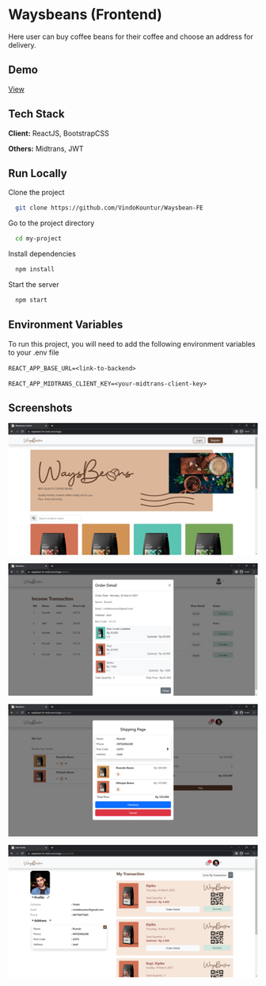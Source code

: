 
# Waysbeans (Frontend)

Here user can buy coffee beans for their coffee and choose an address for delivery.


## Demo

[View](https://waysbean-fe-vindo.vercel.app/)


## Tech Stack

**Client:** ReactJS, BootstrapCSS

**Others:** Midtrans, JWT
## Run Locally

Clone the project

```bash
  git clone https://github.com/VindoKountur/Waysbean-FE
```

Go to the project directory

```bash
  cd my-project
```

Install dependencies

```bash
  npm install
```

Start the server

```bash
  npm start
```


## Environment Variables

To run this project, you will need to add the following environment variables to your .env file

`REACT_APP_BASE_URL=<link-to-backend>`

`REACT_APP_MIDTRANS_CLIENT_KEY=<your-midtrans-client-key>`


## Screenshots

![Home](https://github.com/VindoKountur/Waysbean-FE/blob/main/public/ss/home.png?raw=true)

![Detail Order](https://github.com/VindoKountur/Waysbean-FE/blob/main/public/ss/detail.png?raw=true)

![Ordering](https://github.com/VindoKountur/Waysbean-FE/blob/main/public/ss/ordering.png?raw=true)

![Profile](https://github.com/VindoKountur/Waysbean-FE/blob/main/public/ss/profile.png?raw=true)
